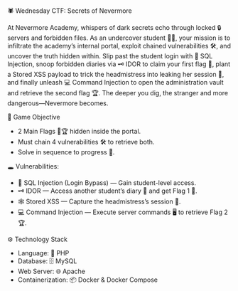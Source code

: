 🕷️ Wednesday CTF: Secrets of Nevermore

At Nevermore Academy, whispers of dark secrets echo through locked 🔒 servers and forbidden files.
As an undercover student 🕵️‍♂️, your mission is to infiltrate the academy’s internal portal, exploit chained vulnerabilities 🛠️, and uncover the truth hidden within.
Slip past the student login with 💉 SQL Injection, snoop forbidden diaries via 🗝️ IDOR to claim your first flag 🚩, plant a Stored XSS payload to trick the headmistress into leaking her session 🍪, and finally unleash 💻 Command Injection to open the administration vault and retrieve the second flag 🏆.
The deeper you dig, the stranger and more dangerous—Nevermore becomes.


🎯 Game Objective
- 2 Main Flags 🚩🏆 hidden inside the portal.
- Must chain 4 vulnerabilities 🛠️ to retrieve both.
- Solve in sequence to progress 🔐.

🕳️ Vulnerabilities:
- 💉 SQL Injection (Login Bypass) — Gain student-level access.
- 🗝️ IDOR — Access another student’s diary 📓 and get Flag 1 🚩.
- 🕸️ Stored XSS — Capture the headmistress’s session 🍪.
- 💻 Command Injection — Execute server commands 🖥️ to retrieve Flag 2 🏆.

⚙️ Technology Stack
- Language: 🐘 PHP 
- Database: 🗄️ MySQL 
- Web Server: 🌐 Apache
- Containerization: 📦 Docker & Docker Compose


